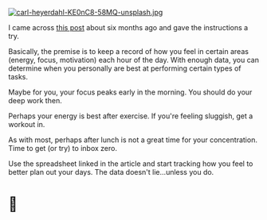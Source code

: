 [![carl-heyerdahl-KE0nC8-58MQ-unsplash.jpg](https://svbtleusercontent.com/poeSpCzFbjabaGWYyd7tkb0xspap_small.jpg)](https://svbtleusercontent.com/poeSpCzFbjabaGWYyd7tkb0xspap.jpg)

I came across [this post](https://blog.trello.com/find-productive-hours) about six months ago and gave the instructions a try.

Basically, the premise is to keep a record of how you feel in certain areas (energy, focus, motivation) each hour of the day. With enough data, you can determine when you personally are best at performing certain types of tasks.

Maybe for you, your focus peaks early in the morning. You should do your deep work then.

Perhaps your energy is best after exercise. If you're feeling sluggish, get a workout in.

As with most, perhaps after lunch is not a great time for your concentration. Time to get (or try) to inbox zero.

Use the spreadsheet linked in the article and start tracking how you feel to better plan out your days. The data doesn't lie...unless you do.

# 🐾
